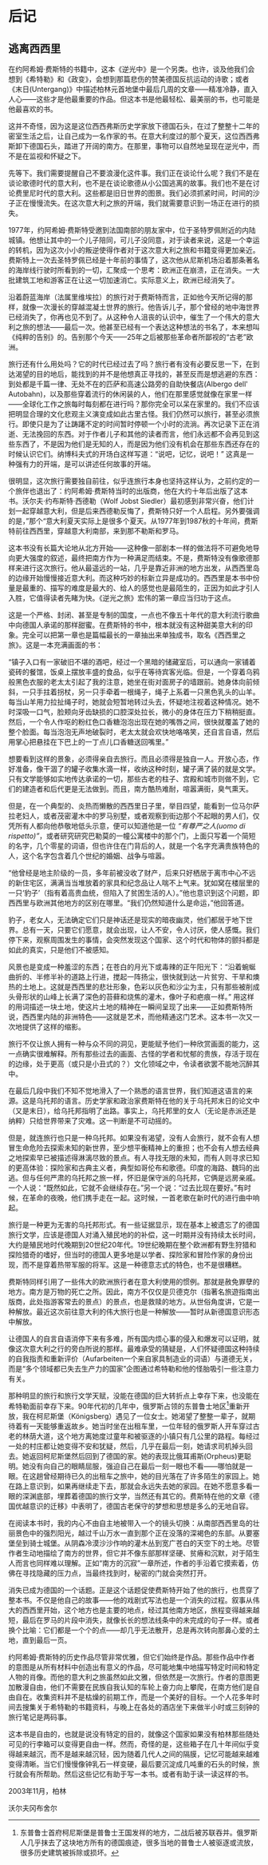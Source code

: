
# 后记

## 逃离西西里

在约阿希姆·费斯特的书籍中，这本《逆光中》是一个另类。也许，谈及他我们会想到《希特勒》和《政变》，会想到那篇悲伤的赞美德国反抗运动的诗歌；或者《末日(Untergang)》中描述柏林元首地堡中最后几周的文章——精准冷静，直入人心——这些才是他最重要的作品。但这本书是他最轻松、最美丽的书，也可能是他最喜欢的书。

这并不奇怪，因为这是这位西西弗斯历史学家放下德国石头，在过了整整十二年的密室生活之后，让自己成为一名作家的书。在意大利度过的那个夏天，这位西西弗斯卸下德国石头，踏进了开阔的南方。在那里，事物可以自然地呈现在逆光中，而不是在监视和怀疑之下。

先等下。我们需要提醒自己不要浪漫化这件事。我们正在谈论什么呢？我们不是在谈论歌德时代的意大利，也不是在谈论歌德从小公国逃离的故事。我们也不是在讨论费里尼时代的意大利。这些都是旧日世界的图景。我们必须抓紧时间，时间的沙子正在慢慢流失。在这次意大利之旅的开端，我们就需要意识到一场正在进行的损失。

1977年，约阿希姆·费斯特受邀到法国南部的朋友家中，位于圣特罗佩附近的内陆城镇。他想让其中的一个儿子陪同，可儿子没同意，对于读者来说，这是一个幸运的转机，因为这次小小的叛逆使得作者对于这次意大利之旅和书籍变得更加亲近。费斯特上一次去圣特罗佩已经是十年前的事情了，这次他从尼斯机场沿着那条著名的海岸线行驶时所看到的一切，汇聚成一个思考：欧洲正在崩溃，正在消失。一大批建筑工地和游客正在让这一切加速消亡。实际意义上，欧洲已经消失了。

沿着蔚蓝海岸（法属里维埃拉）的旅行对于费斯特而言，正如他今天所记得的那样，就像一次漫长的穿越混凝土世界的旅行。他告诉儿子，那个曾经的地中海世界已经消失了，你再也见不到了。从这种令人沮丧的认识中，催生了一个伟大的意大利之旅的想法——最后一次。他甚至已经有一个表达这种想法的书名了，本来想叫《纯粹的告别》的。告别那个今天——25年之后被那些革命者所鄙视的“古老”欧洲。

旅行还有什么用处吗？它的时代已经过去了吗？旅行者有没有必要反思一下，在到达渴望的目的地后，能找到的并不是他想真正寻找的，甚至反而是想逃避的东西：到处都是千篇一律、无处不在的匹萨和高速公路旁的自助快餐店(Albergo dell' Autobahn)，以及那些穿着流行的休闲装的人，他们在那里感觉就像在家里一样——全球化工作之旅每时每刻都在进行吗？那你完全可以呆在家里的。我们不应该把明显合理的文化悲观主义演变成如此古里古怪。我们仍然可以旅行，甚至必须旅行。即使只是为了让踌躇不定的时间暂时停顿一个小时的流淌。再次记录下正在消逝、无法挽回的东西。对于作者儿子和其他的读者而言，他们永远都不会再见到这些东西了，不是因为他们是无知的人，而是因为他们没有机会在那些东西还存在的时候认识它们。纳博科夫式的开场白这样写道：“说吧，记忆，说吧！” 这真是一种强有力的开端，是可以讲述任何故事的开端。

很明显，这次旅行需要独自前往，似乎连旅行本身也坚持这样认为，之前约定的一个旅伴也退出了：约阿希姆·费斯特当时的出版商，他在大约十年后出版了这本书。沃尔夫·约布斯特·西德勒（Wolf Jobst Siedler）最初感到非常兴奋，他们计划一起穿越意大利，但是后来西德勒反悔了，费斯特只好一个人启程。另外要强调的是，”那个“意大利夏天实际上是很多个夏天。从1977年到1987秋的十年间，费斯特前往西西里，穿越意大利南部，来到那不勒斯和罗马。

这本书没有长篇大论地从北方开始——这种像一部剧本一样的做法将不可避免地导向更大强度的叙述，最终把南方作为一种满足而结束。不是，费斯特没有像歌德那样来进行这次旅行。他从最遥远的一站，几乎是靠近非洲的地方出发，从西西里岛的边缘开始慢慢接近意大利。而这种巧妙的标新立异是成功的。西西里是本书中份量是最重的、描写的难度是最大的、给人的感觉也是最陌生的，正因为如此才引人入胜，它值得读者先睹为快。《逆光之旅》宏伟的第一章应当归功于这点。

这是一个严格、封闭、甚至是专制的国度，一点也不像五十年代的意大利流行歌曲中向德国人承诺的那样甜蜜。在费斯特的书中，根本就没有这种甜美意大利的印象。完全可以把第一章也是篇幅最长的一章抽出来单独成书，取名《西西里之旅》。这是一本充满画面的书：

“镇子入口有一家破旧不堪的酒吧，经过一个黑暗的储藏室后，可以通向一家铺着瓷砖的餐馆，饭桌上摆放丰盛的食品，似乎在等待宾客光临。但是，一个穿着乌鸦般黑色衣服的老太太引起了我的注意，她坐在街对面房子的墙跟前。她身体向前倾斜，一只手拄着拐杖，另一只手牵着一根绳子，绳子上系着一只黑色乳头的山羊。每当山羊用力拉扯绳子时，她就会短暂地转过头去，怀疑地注视着这种情况。她不时深吸一口气，脸颊向牙齿缺损的口腔深处拉长，微小的身体在压力下稍稍挺直。然后，一个令人作呕的粉红色口香糖泡泡出现在她的嘴唇之间，很快就覆盖了她的整个脸面。每当泡泡无声地破裂时，老太太就会欢快地咯咯笑，还自言自语，然后用掌心把悬挂在下巴上的一丁点儿口香糖送回嘴里。”

想要看到这样的景象，必须得亲自去旅行。而且必须得是独自一人。开放心态，作好准备，像干涸了的罐子收集水滴一样，收纳这种时刻，罐子满了装的就是文学。只有文学能够如实地传达承诺的一切，那些古老的柱子、宫殿和城市则做不到，它们的建造者和后代更是无法做到。而且，南方酷热难耐，喧嚣满街，臭气熏天。

但是，在一个典型的、炎热而懒散的西西里日子里，举目四望，能看到一位马尔萨拉老妇人，或者茂密灌木中的罗马别墅，或者观察到街边那个不起眼的男人们，仅凭所有人都向他恭敬地低头示意，便可以知道他是一位 _“有尊严之人(uomo di rispetto)”_，或者研究研究巴勒莫的一幢公寓楼中的那个门，上面只写着一个简短的名字，几个零星的词语，但也许住在门背后的人，就是一个名字充满贵族特色的人，这个名字包含着几个世纪的婚姻、战争与喧嚣。

“他曾经是地主阶级的一员，多年前被没收了财产，后来只好栖居于离市中心不远的新住宅区，满满当当堆放着的家具和纪念品让人喘不上气来。犹如窝在楼层里的一只‘豹子’（指有着高贵血统，但陷入了贫困生活的人）。”他也意识到这个问题，即西西里与欧洲其他地方的区别在哪里。“我们仍然知道什么是命运，”他回答道。

豹子，老女人，无法确定它们只是神话还是现实的暗夜幽灵，他们都居于地下世界。总有一天，只要它们愿意，就会出现，让人不安，令人讨厌，使人感慨。我们停下来，观察周围发生的事情，会突然发现这个国家、这个时代和物体的颤抖都是如此的真实，只是他们不被感知。

风景也是变成一种羞涩的东西；在苍白的月光下或毒辣的正午阳光下：“沿着蜿蜒曲折的、半修半补的道路上行进，搅起一阵扬尘，很快就到达一片贫穷、干旱和燠热的土地上。这就是西西里的悲壮形象，色彩以灰色和沙尘为主，只有那些被削成头骨形状的山峰上长满了深色的苔藓和烧焦的灌木，像叶子和疤痕一样。” 用这样的用词描述一块土地，使这片土地的精神在一瞬间呈现了出来——正如费斯特所说，西西里内陆的非洲特色——这就是艺术，而他精通这门艺术。这本书一次又一次地提供了这样的缩影。

旅行不仅让旅人拥有一种与众不同的洞见，更能赋予他们一种欣赏画面的能力，这一点确实很难解释。所有那些过去的画面、古怪的学者和忧郁的贵族，存活于现在的边缘，处于更高（或只是小丑式的？）文化领域之中，令读者欲罢不能地沉醉其中。

在最后几段中我们不知不觉地滑入了一个熟悉的语言世界，我们知道这语言的来源。这是乌托邦的语言。历史学家和政治家费斯特在他的关于乌托邦末日的论文中（又是末日），给乌托邦指明了出路。事实上，乌托邦里的女人（无论是赤派还是纳粹）只给世界带来了灾难。这一判断是不可动摇的。

但是，就连旅行也只是一种乌托邦。如果没有渴望，没有人会旅行，就不会有人想冒生命危险去探索未知的新世界，至少想平衡精神上的重担；也不会有人想去经典之地探索早已被描述得淋漓尽致的景点。有人寻找无限的未知，而有人则寻求已知的更高体验：探险家和古典主义者，典型如哥伦布和歌德。印度的海路、魏玛的出逃。但与任何严肃的乌托邦之旅一样，怀旧是保守派的乌托邦，它俩是远房亲戚。一个人说：“既然如此，它就不会继续存在。”另一个说：“过去比现在要好。”有时候，在革命的夜晚，他们携手走在一起。这时候，一首老歌在新时代的进行曲中响起。

旅行是一种更为无害的乌托邦形式。有一些证据显示，现在基本上被遗忘了的德国旅行文学，应该是德国人对涌入殖民地的的补偿，这一时期并没有持续太长时间，大约是殖民地时代晚期到20世纪20年代。19世纪晚期在整个欧洲都有野生狩猎和探险猎奇的嗜好，但当时的德国人更多地是以学者、探险家和冒险作家的身份出现，而不是穿着热带军服的将军。这是一种德意志式的特色，也不是很糟糕。

费斯特同样引用了一些伟大的欧洲旅行者在意大利使用的惯例。那就是赦免罪孽的地方。南方是万物的死亡之所。因此，南方不仅仅是贝德克尔（指著名旅遊指南出版商，此处指游客常去的景点）的景点，也是救赎的地方。从世俗角度讲，它是一种解放。最近这次前往意大利的伟大旅行也是一种解放——暂时从新德国意识形态中解放。

让德国人的自言自语消停下来有多难，所有国内烦心事的侵入和爆发可以证明，就像这次意大利之行的旁白所说的那样。最难承受的猜疑是，人们怀疑德国这种持续的自我指责和重新评价（Aufarbeiten一个来自家具制造业的词语）与道德无关，而是“多个领域都已失去生产力的国家”企图通过希特勒和他的怪胎吸引一些注意力有关。

那种明显的旅行和旅行文学天赋，没能在德国的巨大转折点上幸存下来，也没能在希特勒面前幸存下来。90年代初的几年中，俄罗斯占领的东普鲁士地区[^1]重新开放，我在柯尼斯堡（Königsberg）遇见了一位女士。她渴望了整整一辈子，就期待着有一天能够重返故乡。她当时坐在出租车里，一位年轻的俄罗斯人开车穿过古老的林荫大道，这个地方离她度过童年和被驱逐的小镇只有几公里的路程。每经过一处的村庄都让她变得不安和犹疑，然后，几乎在最后一刻，她请求司机掉头回去。她返回柯尼斯堡然后回到了德国的家。她的表现比俄耳甫斯(Orpheus)更聪明。她没有向自己的眼睛屈服，强迫自己在最后一刻一眼也不看——哪怕就是一眼。在这趟曾经期待已久的出租车之旅中，她的目光落在了许多陌生的家园上。她在路上意识到，如果再继续走下去，那就会永远失去她的家园。在她不愿意多看一眼的深渊底部，埋葬着德国的旅行文学，当然还有其它的。费斯特在他的文章《德国优越意识的迁移》中表明了，德国古老保守的梦想和思想是多么的无地自容。

在阅读本书时，我的内心不由自主地被带入一个的镜头切换：从南部西西里岛的壮丽景色中的强烈阳光，越过千山万水一直到那个正在没落的深褐色的东部。从要塞堡垒到骑士城堡。从阴森冷漠沙沙作响的灌木丛到宽广苍白的天空下的土地。尽管作者生动地描绘了南方的世界，但它并不像东部那样坚硬、贫瘠和沉默，对于陌生人而言也同样难以理解。正如“南方的沉寂”一章所述，作者的手沿着它摸索着，仿佛在寻找隐藏的压力点，当最终找到时，秘密的门就会突然打开。

消失已成为德国的一个话题。正是这个话题促使费斯特开始了他的旅行，也贯穿了整本书。不仅是他自己的故事——他的戏剧式写法也是一个消失的过程。叙事从伟大的西西里开始，这个地方也是主要的地点，经过其他南方地区，旅程变得越来越短，最后在罗马的片段中消失，就像长长的想法线条中的未完成的句子一样。或者换个比喻：它们都是一个个的点——却几乎无法散开，总是再次转向那鼻心爱的土地，直到最后一页。

约阿希姆·费斯特的历史作品尽管非常优雅，但它们始终是作品。那些作品中作者的意图是从所有材料中创造出有意义的作品，尽可能地集中地描写特定时间和特定人物的肖像。而他的意大利之旅虽然如此文雅，但依然是一次旅行。作者的意图更加散漫自由，他们不需要在民族自我认知的车轮上奋力向上攀爬，在南方他们是自由自在。收集资料并不是枯燥的前期工作，而是一个美好的目标。一个人花多年时间去搜集关于希特勒的书籍资料，与晚上在各处的酒店坐下来做半小时或三刻钟的旅行笔记是两码事。

这本书是自由的，也就是说没有特定的目的，就像这个国家如果没有柏林那些随处可见的行李箱可以变得更自由一样。然而，奇怪的是，这些箱子在几十年间似乎变得越来越沉，而不是越来越沉轻，因为随着几代人之间的隔膜，记忆可能越来越难变得清晰。当它们慢慢像钟乳石一样变硬，最后要沉淀成几吨重的石头的时候，旅行就会有所帮助。然后这些记忆有助于写一本书。或者有助于读一读这样的书。

2003年11月，柏林

沃尔夫冈布舍尔

[^1]: 东普鲁士首府柯尼斯堡是普鲁士王国发祥的地方，二战后被苏联吞并。俄罗斯人几乎抹去了这块地方所有的德国痕迹，很多当地的普鲁士人被驱逐或流放，很多历史建筑被拆除或损坏。
